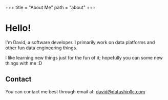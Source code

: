 +++
title = "About Me"
path = "about"
+++

# Hello!
I'm David, a software developer. I primarily work on data platforms and other fun data engineering things.

I like learning new things just for the fun of it; hopefully you can some new things with me :D

## Contact
You can contact me best through email at: <a href="mailto:david@datashipllc.com">david@datashipllc.com</a>
